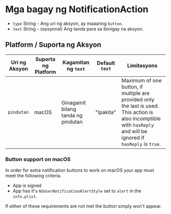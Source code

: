 # Mga bagay ng NotificationAction

* `type` String - Ang uri ng aksyon, ay maaaring `button`.
* `text` String - (opsyonal) Ang tanda para sa ibinigay na aksyon.

## Platform / Suporta ng Aksyon

| Uri ng Aksyon | Suporta ng Platform | Kagamitan ng `text`                | Default `text` | Limitasyons                                                                                                                                                         |
| ------------- | ------------------- | ---------------------------------- | -------------- | ------------------------------------------------------------------------------------------------------------------------------------------------------------------- |
| `pindutan`    | macOS               | Ginagamit bilang tanda ng pindutan | "Ipakita"      | Maximum of one button, if multiple are provided only the last is used. This action is also incomptible with `hasReply` and will be ignored if `hasReply` is `true`. |

### Button support on macOS

In order for extra notification buttons to work on macOS your app must meet the following criteria.

* App is signed
* App has it's `NSUserNotificationAlertStyle` set to `alert` in the `info.plist`.

If either of these requirements are not met the button simply won't appear.